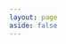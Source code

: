 ```yaml
---
layout: page
aside: false
---
```


<script setup>
import {
  VPTeamPage,
  VPTeamPageTitle,
  VPTeamMembers
} from 'vitepress/theme'

const members = [
  {
    avatar: 'https://ywdoc-1306153177.cos.ap-shanghai.myqcloud.com/2024/04/22/662659ee0d358.jpg',
    name: 'wmh',
    title: 'Creator',
    links: [
      { icon: 'github', link: 'https://github.com/wmh1024' },
    ]
  },
  {
    avatar: 'https://www.github.com/ljx619.png',
    name: 'ljx619',
    title: 'Developer',
    links: [
      { icon: 'github', link: 'https://github.com/ljx619' },
    ]
  },
  {
    avatar: 'https://ywdoc-1306153177.cos.ap-shanghai.myqcloud.com/2024/04/22/66265a14d142f.jpg',
    name: 'lihuibear4',
    title: 'Developer',
    links: [
      { icon: 'github', link: 'https://github.com/lihuibear4' },
    ]
  },
  {
    avatar: 'https://ywdoc-1306153177.cos.ap-shanghai.myqcloud.com/2024/04/22/66265a3253243.jpg',
    name: 'smg1205',
    title: 'Developer',
    links: [
      { icon: 'github', link: 'https://github.com/smg1205' },
    ]
  },
  {
    avatar: 'https://ywdoc-1306153177.cos.ap-shanghai.myqcloud.com/2024/04/22/66265a4fb0d17.jpg',
    name: 'sdadgz',
    title: 'Developer',
    links: [
      { icon: 'github', link: 'https://github.com/sdadgz' },
    ]
  },
  {
    avatar: 'https://www.github.com/Shaogxhaha.png',
    name: 'xionger',
    title: 'Developer',
    links: [
      { icon: 'github', link: 'https://github.com/Shaogxhaha' },
    ]
  },
];

// 暂未启用
const Contributors = [
  {
    avatar: 'https://www.github.com/Shaogxhaha.png',
    name: 'xionger',
    links: [
      { icon: 'github', link: 'https://github.com/Shaogxhaha' },
    ]
  },
];

// 暂未启用
const Sponsors = [
  {
    avatar: 'https://www.github.com/Shaogxhaha.png',
    name: 'xionger',
  },
]

</script>

<VPTeamPage>
  <VPTeamPageTitle>
    <template #title>
      开发团队
    </template>
    <template #lead>
      运维文档：让安装、部署更简单
    </template>
  </VPTeamPageTitle>
  <VPTeamMembers
    size="small"
    :members="members"
  />
 <!--<VPTeamPageTitle>
    <template #title>
      贡献者
    </template>
    <template #lead>
      感谢所有为了开源项目贡献的朋友
    </template>
  </VPTeamPageTitle>
  <VPTeamMembers
    size="small"
    :members="Contributors"
  />
<VPTeamPageTitle>
    <template #title>
      赞助者
    </template>
    <template #lead>
      感谢赞助此开源项目的朋友，在此会公开鸣谢
    </template>
  </VPTeamPageTitle>
  <VPTeamMembers
    size="small"
    :members="Sponsors"
  />-->
</VPTeamPage>
